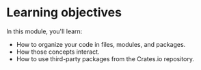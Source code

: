 # Learning objectives
In this module, you'll learn:

- How to organize your code in files, modules, and packages.
- How those concepts interact.
- How to use third-party packages from the Crates.io repository.